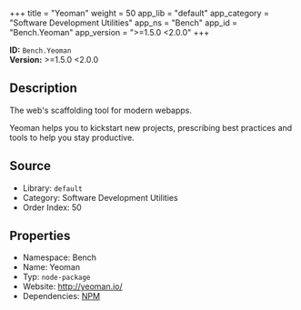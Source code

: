 ﻿+++
title = "Yeoman"
weight = 50
app_lib = "default"
app_category = "Software Development Utilities"
app_ns = "Bench"
app_id = "Bench.Yeoman"
app_version = ">=1.5.0 <2.0.0"
+++

**ID:** `Bench.Yeoman`  
**Version:** >=1.5.0 <2.0.0  
<!--more-->

## Description
The web's scaffolding tool for modern webapps.

Yeoman helps you to kickstart new projects, prescribing best practices and tools
to help you stay productive.

## Source

* Library: `default`
* Category: Software Development Utilities
* Order Index: 50

## Properties

* Namespace: Bench
* Name: Yeoman
* Typ: `node-package`
* Website: <http://yeoman.io/>
* Dependencies: [NPM](/app/Bench.Npm)

